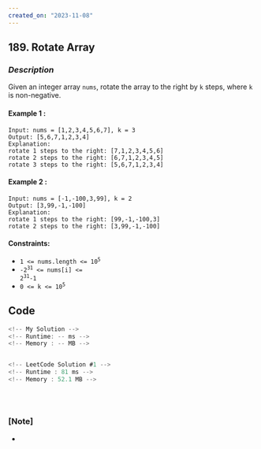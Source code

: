 ```yaml
---
created_on: "2023-11-08"
---
```


## 189. Rotate Array

### _Description_

Given an integer array `nums`, rotate the array to the right by `k` steps, where `k` is non-negative.


#### Example 1 :
```
Input: nums = [1,2,3,4,5,6,7], k = 3
Output: [5,6,7,1,2,3,4]
Explanation:
rotate 1 steps to the right: [7,1,2,3,4,5,6]
rotate 2 steps to the right: [6,7,1,2,3,4,5]
rotate 3 steps to the right: [5,6,7,1,2,3,4]
```

#### Example 2 :
```
Input: nums = [-1,-100,3,99], k = 2
Output: [3,99,-1,-100]
Explanation: 
rotate 1 steps to the right: [99,-1,-100,3]
rotate 2 steps to the right: [3,99,-1,-100]
```

#### Constraints:

- <code>1 <= nums.length <= 10<sup>5</sup></code>
- <code>-2<sup>31</sup> <= nums[i] <= 2<sup>31</sup>-1</code>
- <code>0 <= k <= 10<sup>5</sup></code>


## Code

```JavaScript
<!-- My Solution -->
<!-- Runtime: -- ms -->
<!-- Memory : -- MB -->



```


```JavaScript
<!-- LeetCode Solution #1 -->
<!-- Runtime : 81 ms -->
<!-- Memory : 52.1 MB -->




```


#

### [Note] 
- 
